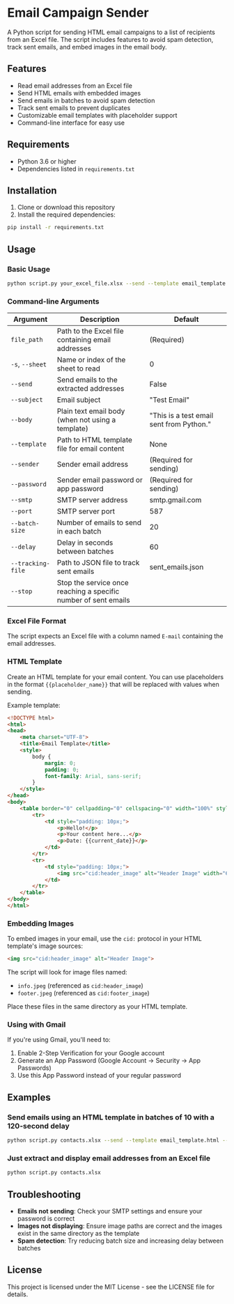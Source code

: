 # Email Campaign Sender

A Python script for sending HTML email campaigns to a list of recipients from an Excel file. The script includes features to avoid spam detection, track sent emails, and embed images in the email body.

## Features

- Read email addresses from an Excel file
- Send HTML emails with embedded images
- Send emails in batches to avoid spam detection
- Track sent emails to prevent duplicates
- Customizable email templates with placeholder support
- Command-line interface for easy use

## Requirements

- Python 3.6 or higher
- Dependencies listed in `requirements.txt`

## Installation

1. Clone or download this repository
2. Install the required dependencies:

```bash
pip install -r requirements.txt
```

## Usage

### Basic Usage

```bash
python script.py your_excel_file.xlsx --send --template email_template.html --subject "Your Subject" --sender your_email@gmail.com --password your_password
```

### Command-line Arguments

| Argument | Description | Default |
|----------|-------------|---------|
| `file_path` | Path to the Excel file containing email addresses | (Required) |
| `-s`, `--sheet` | Name or index of the sheet to read | 0 |
| `--send` | Send emails to the extracted addresses | False |
| `--subject` | Email subject | "Test Email" |
| `--body` | Plain text email body (when not using a template) | "This is a test email sent from Python." |
| `--template` | Path to HTML template file for email content | None |
| `--sender` | Sender email address | (Required for sending) |
| `--password` | Sender email password or app password | (Required for sending) |
| `--smtp` | SMTP server address | smtp.gmail.com |
| `--port` | SMTP server port | 587 |
| `--batch-size` | Number of emails to send in each batch | 20 |
| `--delay` | Delay in seconds between batches | 60 |
| `--tracking-file` | Path to JSON file to track sent emails | sent_emails.json |
| `--stop` | Stop the service once reaching a specific number of sent emails |


### Excel File Format

The script expects an Excel file with a column named `E-mail` containing the email addresses.

### HTML Template

Create an HTML template for your email content. You can use placeholders in the format `{{placeholder_name}}` that will be replaced with values when sending.

Example template:

```html
<!DOCTYPE html>
<html>
<head>
    <meta charset="UTF-8">
    <title>Email Template</title>
    <style>
        body {
            margin: 0;
            padding: 0;
            font-family: Arial, sans-serif;
        }
    </style>
</head>
<body>
    <table border="0" cellpadding="0" cellspacing="0" width="100%" style="max-width: 600px; margin: 0 auto;">
        <tr>
            <td style="padding: 10px;">
                <p>Hello!</p>
                <p>Your content here...</p>
                <p>Date: {{current_date}}</p>
            </td>
        </tr>
        <tr>
            <td style="padding: 10px;">
                <img src="cid:header_image" alt="Header Image" width="600" style="display: block; max-width: 100%;">
            </td>
        </tr>
    </table>
</body>
</html>
```

### Embedding Images

To embed images in your email, use the `cid:` protocol in your HTML template's image sources:

```html
<img src="cid:header_image" alt="Header Image">
```

The script will look for image files named:
- `info.jpeg` (referenced as `cid:header_image`)
- `footer.jpeg` (referenced as `cid:footer_image`)

Place these files in the same directory as your HTML template.

### Using with Gmail

If you're using Gmail, you'll need to:

1. Enable 2-Step Verification for your Google account
2. Generate an App Password (Google Account → Security → App Passwords)
3. Use this App Password instead of your regular password

## Examples

### Send emails using an HTML template in batches of 10 with a 120-second delay

```bash
python script.py contacts.xlsx --send --template email_template.html --subject "Important Announcement" --sender your_email@gmail.com --password your_app_password --batch-size 10 --delay 120
```

### Just extract and display email addresses from an Excel file

```bash
python script.py contacts.xlsx
```

## Troubleshooting

- **Emails not sending**: Check your SMTP settings and ensure your password is correct
- **Images not displaying**: Ensure image paths are correct and the images exist in the same directory as the template
- **Spam detection**: Try reducing batch size and increasing delay between batches

## License

This project is licensed under the MIT License - see the LICENSE file for details.

